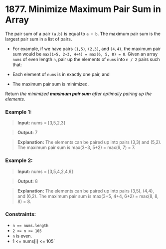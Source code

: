 # 1877. Minimize Maximum Pair Sum in Array

The pair sum of a pair `(a,b)` is equal to `a + b`. The maximum pair sum is the largest pair sum in a list of pairs.

- For example, if we have pairs `(1,5)`, `(2,3)`, and `(4,4)`, the maximum pair sum would be `max(1+5, 2+3, 4+4) = max(6, 5, 8) = 8`.
Given an array `nums` of even length `n`, pair up the elements of `nums` into `n / 2` pairs such that:

- Each element of `nums` is in exactly one pair, and

- The maximum pair sum is minimized.

Return *the minimized **maximum pair sum** after optimally pairing up the elements.*


### Example 1:

> **Input:** nums = [3,5,2,3]

> **Output:** 7

> **Explanation:** The elements can be paired up into pairs (3,3) and (5,2).
The maximum pair sum is max(3+3, 5+2) = max(6, 7) = 7.

### Example 2:

> **Input:** nums = [3,5,4,2,4,6]

> **Output:** 8

> **Explanation:** The elements can be paired up into pairs (3,5), (4,4), and (6,2).
The maximum pair sum is max(3+5, 4+4, 6+2) = max(8, 8, 8) = 8.
 

### Constraints:

- `n == nums.length`
- `2 <= n <= 105`
- `n` is even.
- 1 <= nums[i] <= 105`